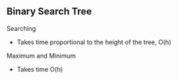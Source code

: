 ## Binary Search Tree

Searching

- Takes time proportional to the height of the tree, O(h)

Maximum and Minimum

- Takes time O(h)
